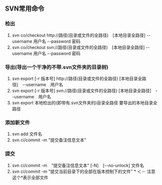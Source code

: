 ## SVN常用命令
### 检出
1. svn co/checkout http://路径(目录或文件的全路径)　[本地目录全路径] --username 用户名 --password 密码
2. svn co/checkout svn://路径(目录或文件的全路径)　[本地目录全路径] --username 用户名 --password 密码

### 导出(导出一个干净的不带.svn文件夹的目录树)
1. svn export [-r 版本号] http://路径(目录或文件的全路径) [本地目录全路径]　--username　用户名
2. svn export [-r 版本号] svn://路径(目录或文件的全路径) [本地目录全路径]　--username　用户名
3. svn export 本地检出的(即带有.svn文件夹的)目录全路径 要导出的本地目录全路径

### 添加新文件
1. svn add 文件名
2. svn ci/commit -m "提交备注信息文本"

### 提交
1. svn ci/commit -m　"提交备注信息文本" [-N]　[--no-unlock] 文件名
2. svn ci/commit -m "提交当前目录下的全部在版本控制下的文件" * ＜－ 注意这个*表示全部文件

